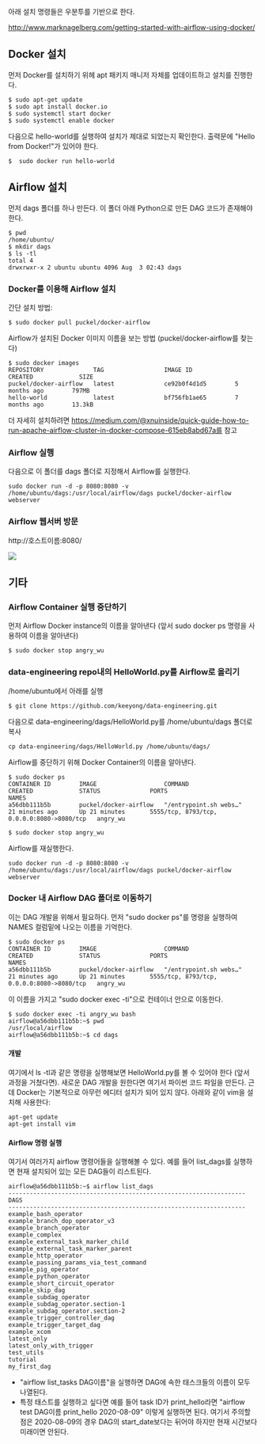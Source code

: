 아래 설치 명령들은 우분투를 기반으로 한다.

http://www.marknagelberg.com/getting-started-with-airflow-using-docker/

## Docker 설치

먼저 Docker를 설치하기 위헤 apt 패키지 매니저 자체를 업데이트하고 설치를 진행한다.

```
$ sudo apt-get update
$ sudo apt install docker.io
$ sudo systemctl start docker
$ sudo systemctl enable docker
```

다음으로 hello-world를 실행하여 설치가 제대로 되었는지 확인한다. 출력문에 "Hello from Docker!"가 있어야 한다.

```
$  sudo docker run hello-world
```



## Airflow 설치

먼저 dags 폴더를 하나 만든다. 이 폴더 아래 Python으로 만든 DAG 코드가 존재해야 한다.
```
$ pwd
/home/ubuntu/
$ mkdir dags
$ ls -tl
total 4
drwxrwxr-x 2 ubuntu ubuntu 4096 Aug  3 02:43 dags
```

### Docker를 이용해 Airflow 설치

간단 설치 방법:

```
$ sudo docker pull puckel/docker-airflow
```

Airflow가 설치된 Docker 이미지 이름을 보는 방법 (puckel/docker-airflow를 찾는다)

```
$ sudo docker images 
REPOSITORY              TAG                 IMAGE ID            CREATED             SIZE
puckel/docker-airflow   latest              ce92b0f4d1d5        5 months ago        797MB
hello-world             latest              bf756fb1ae65        7 months ago        13.3kB
```

더 자세히 설치하려면 https://medium.com/@xnuinside/quick-guide-how-to-run-apache-airflow-cluster-in-docker-compose-615eb8abd67a를 참고

### Airflow 실행

다음으로 이 폴더를 dags 폴더로 지정해서 Airflow를 실행한다.
```
sudo docker run -d -p 8080:8080 -v /home/ubuntu/dags:/usr/local/airflow/dags puckel/docker-airflow webserver
```

### Airflow 웹서버 방문

http://호스트이름:8080/

![](images/airflow-docker.png)


## 기타 


### Airflow Container 실행 중단하기

먼저 Airflow Docker instance의 이름을 알아낸다 (앞서 sudo docker ps 명령을 사용하여 이름을 알아낸다) 
```
$ sudo docker stop angry_wu
```

### data-engineering repo내의 HelloWorld.py를 Airflow로 올리기

/home/ubuntu에서 아래를 실행

```
$ git clone https://github.com/keeyong/data-engineering.git
```

다음으로 data-engineering/dags/HelloWorld.py를 /home/ubuntu/dags 폴더로 복사

```
cp data-engineering/dags/HelloWorld.py /home/ubuntu/dags/
```

Airflow를 중단하기 위해 Docker Container의 이름을 알아낸다.

```
$ sudo docker ps
CONTAINER ID        IMAGE                   COMMAND                  CREATED             STATUS              PORTS                                        NAMES
a56dbb111b5b        puckel/docker-airflow   "/entrypoint.sh webs…"   21 minutes ago      Up 21 minutes       5555/tcp, 8793/tcp, 0.0.0.0:8080->8080/tcp   angry_wu

$ sudo docker stop angry_wu
```

Airflow를 재실행한다.
```
sudo docker run -d -p 8080:8080 -v /home/ubuntu/dags:/usr/local/airflow/dags puckel/docker-airflow webserver
```

### Docker 내 Airflow DAG 폴더로 이동하기

이는 DAG 개발을 위해서 필요하다. 먼저 "sudo docker ps"를 명령을 실행하여 NAMES 컬럼밑에 나오는 이름을 기억한다. 

```
$ sudo docker ps
CONTAINER ID        IMAGE                   COMMAND                  CREATED             STATUS              PORTS                                        NAMES
a56dbb111b5b        puckel/docker-airflow   "/entrypoint.sh webs…"   21 minutes ago      Up 21 minutes       5555/tcp, 8793/tcp, 0.0.0.0:8080->8080/tcp   angry_wu
```

이 이름을 가지고 "sudo docker exec -ti"으로 컨테이너 안으로 이동한다.

```
$ sudo docker exec -ti angry_wu bash
airflow@a56dbb111b5b:~$ pwd
/usr/local/airflow
airflow@a56dbb111b5b:~$ cd dags
```
#### 개발

여기에서 ls -tl과 같은 명령을 실행해보면 HelloWorld.py를 볼 수 있어야 한다 (앞서 과정을 거쳤다면). 새로운 DAG 개발을 원한다면 여기서 파이썬 코드 파일을 만든다. 근데 Docker는 기본적으로 아무런 에디터 설치가 되어 있지 않다. 아래와 같이 vim을 설치해 사용한다:

```
apt-get update
apt-get install vim
```


#### Airflow 명령 실행

여기서 여러가지 airflow 명령어들을 실행해볼 수 있다. 예를 들어 list_dags를 실행하면 현재 설치되어 있는 모든 DAG들이 리스트된다.
```
airflow@a56dbb111b5b:~$ airflow list_dags
-------------------------------------------------------------------
DAGS
-------------------------------------------------------------------
example_bash_operator
example_branch_dop_operator_v3
example_branch_operator
example_complex
example_external_task_marker_child
example_external_task_marker_parent
example_http_operator
example_passing_params_via_test_command
example_pig_operator
example_python_operator
example_short_circuit_operator
example_skip_dag
example_subdag_operator
example_subdag_operator.section-1
example_subdag_operator.section-2
example_trigger_controller_dag
example_trigger_target_dag
example_xcom
latest_only
latest_only_with_trigger
test_utils
tutorial
my_first_dag
```

 - "airflow list_tasks DAG이름"을 실행하면 DAG에 속한 태스크들의 이름이 모두 나열된다. 
 - 특정 태스트를 실행하고 싶다면 예를 들어 task ID가 print_hello라면 "airflow test DAG이름 print_hello 2020-08-09" 이렇게 실행하면 된다. 여기서 주의할 점은 2020-08-09의 경우 DAG의 start_date보다는 뒤어야 하지만 현재 시간보다 미래이면 안된다.
